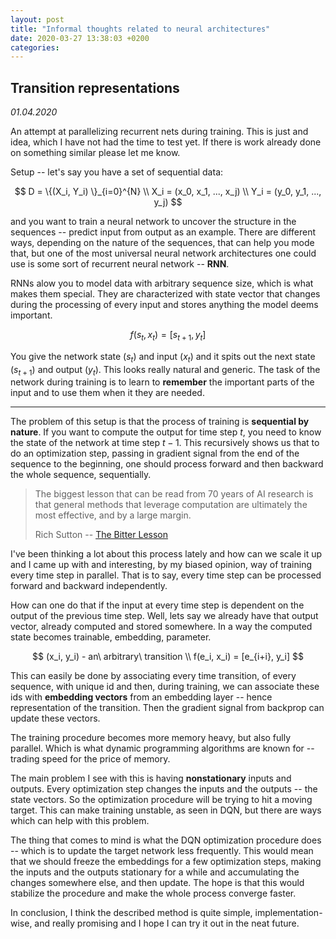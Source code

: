 ```yaml
---
layout: post
title: "Informal thoughts related to neural architectures"
date: 2020-03-27 13:38:03 +0200
categories:
---
```


## Transition representations

_01.04.2020_

An attempt at parallelizing recurrent nets during training. This is just and idea,
which I have not had the time to test yet.
If there is work already done on something similar please let me know.

Setup -- let's say you have a set of sequential data:

$$
  D =  \{(X_i, Y_i) \}_{i=0}^{N} \\
  X_i = (x_0, x_1, ..., x_j) \\
  Y_i = (y_0, y_1, ..., y_j)
$$

and you want to train a neural network to uncover the structure in the sequences -- predict
input from output as an example.
There are different ways, depending on the nature of the sequences, that can help you
mode that, but one of the most universal neural network architectures one could use is
some sort of recurrent neural network -- **RNN**.

RNNs alow you to model data with arbitrary sequence size, which is what makes them
special. They are characterized with state vector that changes during the processing of
every input and stores anything the model deems important.

$$
  f(s_t, x_t) = [s_{t+1}, y_t]
$$

You give the network state ($s_t$) and input ($x_t$) and it spits out the next state
($s_{t+1}$) and output ($y_t$).
This looks really natural and generic. The task of the network during training is to
learn to **remember** the important parts of the input and to use them when it they are needed.

---

The problem of this setup is that the process of training is **sequential by nature**.
If you want to compute the output for time step $t$, you need to know
the state of the network at time step $t-1$. This recursively shows us that
to do an optimization step, passing in gradient signal from the end of the
sequence to the beginning, one should process forward and then backward
the whole sequence, sequentially.

> The biggest lesson that can be read from 70 years of AI research is that general methods that leverage computation are ultimately the most effective, and by a large margin.
>
> Rich Sutton -- [The Bitter Lesson](http://www.incompleteideas.net/IncIdeas/BitterLesson.html)

I've been thinking a lot about this process lately and how can we scale it up
and I came up with and interesting, by my biased opinion, way of training every
time step in parallel. That is to say, every time step can be processed
forward and backward independently.

How can one do that if the input at every time step is dependent on the output of
the previous time step. Well, lets say we already have that output vector, already computed
and stored somewhere. In a way the computed state becomes trainable, embedding, parameter.

$$
  (x_i, y_i) - an\ arbitrary\ transition \\
  f(e_i, x_i) = [e_{i+i}, y_i]
$$

This can easily be done by associating every time transition, of every sequence,
with unique id and then, during training, we can associate these ids with **embedding
vectors** from an embedding layer -- hence representation of the transition.
Then the gradient signal from backprop can update these vectors.

The training procedure becomes more memory heavy, but also fully parallel.
Which is what dynamic programming algorithms are known for --
trading speed for the price of memory.

The main problem I see with this is having **nonstationary** inputs and outputs. Every
optimization step changes the inputs and the outputs -- the state vectors.
So the optimization procedure will be trying to hit a moving target.
This can make training unstable, as seen in DQN, but there are ways which can
help with this problem.

The thing that comes to mind is what the DQN optimization procedure does -- which is to
update the target network less frequently. This would mean that we should freeze the embeddings
for a few optimization steps, making the inputs and the outputs stationary for a while and
accumulating the changes somewhere else, and then update. The hope is that this would stabilize
the procedure and make the whole process converge faster.

In conclusion, I think the described method is quite simple, implementation-wise,
and really promising and I hope I can try it out in the neat future.

<!-- ## Parallel sequence modeling

How can we train fully time conditional recurrent model in parallel, since every output should be conditioned
on what happened before it?
We can use the fact that during training time we have dataset with full rollouts of what we are modelling.
Actually the idea that I am suggesting is independent of that. We can just have input output pairs.
Where are we going to encode the time dependent state? In the embedding of the input output pair.

- We start by generating embedding vectors (we can thing of them as representative of the hidden RNN state)
  for each in-out pair.
- During training we backprop the gradient tuning the embeddings.
  - This allows the time dependent state to be encoded in the embedding.
  - If we don't do that we can have IO pairs with equal input and different outputs, because
    in the real world rollouts outputs would also depend on other, timely factors,
    and this would lead to the network, learning to predict the superpositions of
    all outputs related to single input (blurry predictions).
  - With the embedding vectors we allow the network to encode this variation in the embedding itself. -->

<!-- ## Smooth time modeling

- Project time in multiple dimensions - Each component characterizes the degree in which time influences
  different geometric dimensions.
- Multi scale seasonality (mod or sine) projected to `time embedding vector` -->
